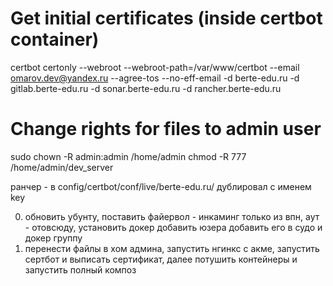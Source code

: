 
# Get initial certificates (inside certbot container)
certbot certonly --webroot --webroot-path=/var/www/certbot --email omarov.dev@yandex.ru --agree-tos --no-eff-email -d berte-edu.ru -d gitlab.berte-edu.ru -d sonar.berte-edu.ru -d rancher.berte-edu.ru

# Change rights for files to admin user
sudo chown -R admin:admin /home/admin
chmod -R 777 /home/admin/dev_server

ранчер - в config/certbot/conf/live/berte-edu.ru/ дублировал с именем key

0. обновить убунту, поставить файервол - инкаминг только из впн, аут - отовсюду, установить докер
   добавить юзера добавить его в судо и докер группу
1. перенести файлы в хом админа, запустить нгинкс с акме, запустить сертбот и выписать сертификат, далее потушить контейнеры и запустить полный композ
